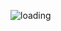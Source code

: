 ![loading](https://github.com/bss-mc-org-no-sso/.github/assets/117171930/453e7147-6456-4a53-a988-36ea4730122a)
